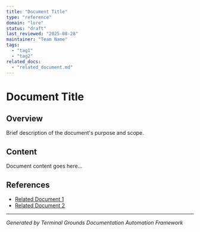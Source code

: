 ```yaml
---
title: "Document Title"
type: "reference"
domain: "lore"
status: "draft"
last_reviewed: "2025-08-28"
maintainer: "Team Name"
tags:
  - "tag1"
  - "tag2"
related_docs:
  - "related_document.md"
---
```


# Document Title

## Overview

Brief description of the document's purpose and scope.

## Content

Document content goes here...

## References

- [Related Document 1](related_document.md)
- [Related Document 2](related_document2.md)

---
*Generated by Terminal Grounds Documentation Automation Framework*
